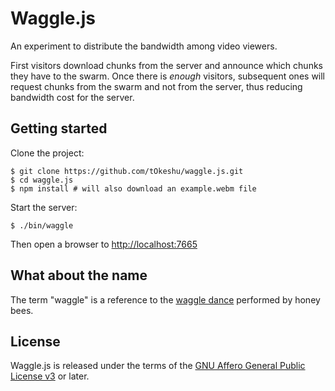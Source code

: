 Waggle.js
=========

An experiment to distribute the bandwidth among video viewers.

First visitors download chunks from the server and announce which
chunks they have to the swarm. Once there is *enough* visitors,
subsequent ones will request chunks from the swarm and not from the
server, thus reducing bandwidth cost for the server.

Getting started
---------------

Clone the project:

    $ git clone https://github.com/tOkeshu/waggle.js.git
    $ cd waggle.js
    $ npm install # will also download an example.webm file

Start the server:

    $ ./bin/waggle

Then open a browser to [http://localhost:7665](http://localhost:7665)

What about the name
-------------------

The term "waggle" is a reference to the
[waggle dance](https://en.wikipedia.org/wiki/Waggle_dance) performed
by honey bees.

License
-------

Waggle.js is released under the terms of the
[GNU Affero General Public License v3](http://www.gnu.org/licenses/agpl-3.0.html)
or later.


